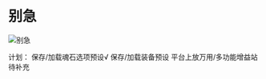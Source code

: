 # 别急
![别急](https://user-images.githubusercontent.com/39351313/208436278-213d4d5c-8306-4d3c-9b08-c9c1f1a7a6a7.jpg)

计划：
保存/加载魂石选项预设√
保存/加载装备预设
平台上放万用/多功能增益站
待补充
